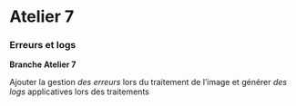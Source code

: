 # Atelier 7
### Erreurs et logs 

**Branche Atelier 7**

Ajouter la gestion _des erreurs_ lors du traitement de l’image et générer _des logs_ applicatives lors des traitements